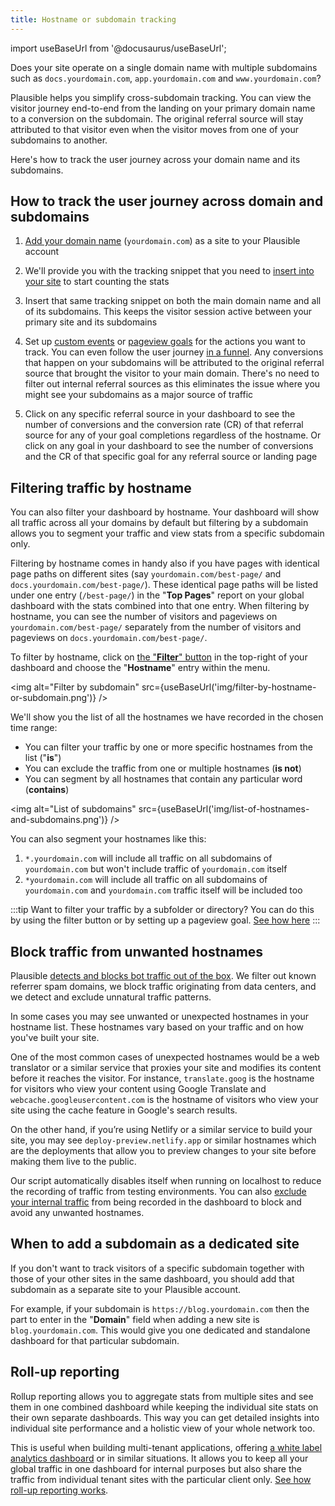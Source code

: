```yaml
---
title: Hostname or subdomain tracking
---
```


import useBaseUrl from '@docusaurus/useBaseUrl';

Does your site operate on a single domain name with multiple subdomains such as `docs.yourdomain.com`, `app.yourdomain.com` and `www.yourdomain.com`?

Plausible helps you simplify cross-subdomain tracking. You can view the visitor journey end-to-end from the landing on your primary domain name to a conversion on the subdomain. The original referral source will stay attributed to that visitor even when the visitor moves from one of your subdomains to another.

Here's how to track the user journey across your domain name and its subdomains.

## How to track the user journey across domain and subdomains

1. [Add your domain name](add-website.md) (`yourdomain.com`) as a site to your Plausible account

2. We'll provide you with the tracking snippet that you need to [insert into your site](plausible-script.md) to start counting the stats

3. Insert that same tracking snippet on both the main domain name and all of its subdomains. This keeps the visitor session active between your primary site and its subdomains

4. Set up [custom events](custom-event-goals.md) or [pageview goals](pageview-goals.md) for the actions you want to track. You can even follow the user journey [in a funnel](funnel-analysis.md). Any conversions that happen on your subdomains will be attributed to the original referral source that brought the visitor to your main domain. There's no need to filter out internal referral sources as this eliminates the issue where you might see your subdomains as a major source of traffic
  
5. Click on any specific referral source in your dashboard to see the number of conversions and the conversion rate (CR) of that referral source for any of your goal completions regardless of the hostname. Or click on any goal in your dashboard to see the number of conversions and the CR of that specific goal for any referral source or landing page

## Filtering traffic by hostname

You can also filter your dashboard by hostname. Your dashboard will show all traffic across all your domains by default but filtering by a subdomain allows you to segment your traffic and view stats from a specific subdomain only.

Filtering by hostname comes in handy also if you have pages with identical page paths on different sites (say `yourdomain.com/best-page/` and `docs.yourdomain.com/best-page/`). These identical page paths will be listed under one entry (`/best-page/`) in the "**Top Pages**" report on your global dashboard with the stats combined into that one entry. When filtering by hostname, you can see the number of visitors and pageviews on `yourdomain.com/best-page/` separately from the number of visitors and pageviews on `docs.yourdomain.com/best-page/`.

To filter by hostname, click on [the "**Filter**" button](filters-segments.md) in the top-right of your dashboard and choose the "**Hostname**" entry within the menu.

<img alt="Filter by subdomain" src={useBaseUrl('img/filter-by-hostname-or-subdomain.png')} />


We'll show you the list of all the hostnames we have recorded in the chosen time range:

* You can filter your traffic by one or more specific hostnames from the list ("**is**")
* You can exclude the traffic from one or multiple hostnames (**is not**)
* You can segment by all hostnames that contain any particular word (**contains**)

<img alt="List of subdomains" src={useBaseUrl('img/list-of-hostnames-and-subdomains.png')} />

You can also segment your hostnames like this:

1. `*.yourdomain.com` will include all traffic on all subdomains of `yourdomain.com` but won't include traffic of `yourdomain.com` itself
2. `*yourdomain.com` will include all traffic on all subdomains of `yourdomain.com` and `yourdomain.com` traffic itself will be included too

:::tip Want to filter your traffic by a subfolder or directory?
You can do this by using the filter button or by setting up a pageview goal. [See how here](pageview-goals.md#how-to-group-your-pages)
:::

## Block traffic from unwanted hostnames

Plausible [detects and blocks bot traffic out of the box](dashboard-faq.md#does-plausible-exclude-known-bots-and-spam-traffic). We filter out known referrer spam domains, we block traffic originating from data centers, and we detect and exclude unnatural traffic patterns.

In some cases you may see unwanted or unexpected hostnames in your hostname list. These hostnames vary based on your traffic and on how you've built your site. 

One of the most common cases of unexpected hostnames would be a web translator or a similar service that proxies your site and modifies its content before it reaches the visitor. For instance, `translate.goog` is the hostname for visitors who view your content using Google Translate and `webcache.googleusercontent.com` is the hostname of visitors who view your site using the cache feature in Google's search results.

On the other hand, if you’re using Netlify or a similar service to build your site, you may see `deploy-preview.netlify.app` or similar hostnames which are the deployments that allow you to preview changes to your site before making them live to the public.

Our script automatically disables itself when running on localhost to reduce the recording of traffic from testing environments. You can also [exclude your internal traffic](https://plausible.io/docs/excluding) from being recorded in the dashboard to block and avoid any unwanted hostnames.

## When to add a subdomain as a dedicated site

If you don't want to track visitors of a specific subdomain together with those of your other sites in the same dashboard, you should add that subdomain as a separate site to your Plausible account.

For example, if your subdomain is `https://blog.yourdomain.com` then the part to enter in the "**Domain**" field when adding a new site is `blog.yourdomain.com`. This would give you one dedicated and standalone dashboard for that particular subdomain.

## Roll-up reporting

Rollup reporting allows you to aggregate stats from multiple sites and see them in one combined dashboard while keeping the individual site stats on their own separate dashboards. This way you can get detailed insights into individual site performance and a holistic view of your whole network too. 

This is useful when building multi-tenant applications, offering [a white label analytics dashboard](https://plausible.io/white-label-web-analytics) or in similar situations. It allows you to keep all your global traffic in one dashboard for internal purposes but also share the traffic from individual tenant sites with the particular client only. [See how roll-up reporting works](plausible-script.md#is-there-a-roll-up-view).
